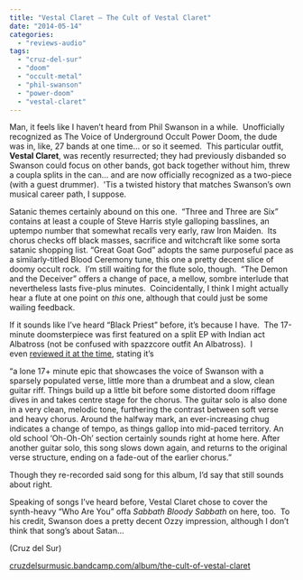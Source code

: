 ```yaml
---
title: "Vestal Claret – The Cult of Vestal Claret"
date: "2014-05-14"
categories: 
  - "reviews-audio"
tags: 
  - "cruz-del-sur"
  - "doom"
  - "occult-metal"
  - "phil-swanson"
  - "power-doom"
  - "vestal-claret"
---
```


Man, it feels like I haven’t heard from Phil Swanson in a while.  Unofficially recognized as The Voice of Underground Occult Power Doom, the dude was in, like, 27 bands at one time… or so it seemed.  This particular outfit, **Vestal Claret**, was recently resurrected; they had previously disbanded so Swanson could focus on other bands, got back together without him, threw a coupla splits in the can… and are now officially recognized as a two-piece (with a guest drummer).  'Tis a twisted history that matches Swanson’s own musical career path, I suppose.

Satanic themes certainly abound on this one.  “Three and Three are Six” contains at least a couple of Steve Harris style galloping basslines, an uptempo number that somewhat recalls very early, raw Iron Maiden.  Its chorus checks off black masses, sacrifice and witchcraft like some sorta satanic shopping list. “Great Goat God” adopts the same purposeful pace as a similarly-titled Blood Ceremony tune, this one a pretty decent slice of doomy occult rock.  I’m still waiting for the flute solo, though.  “The Demon and the Deceiver” offers a change of pace, a mellow, sombre interlude that nevertheless lasts five-plus minutes.  Coincidentally, I think I might actually hear a flute at one point on _this_ one, although that could just be some wailing feedback.

If it sounds like I’ve heard “Black Priest” before, it’s because I have.  The 17-minute doomsterpiece was first featured on a split EP with Indian act Albatross (not be confused with spazzcore outfit An Albatross).  I even [reviewed it at the time](https://hellbound.ca/2012/03/albatrossvestal-claret-split/), stating it’s

“a lone 17+ minute epic that showcases the voice of Swanson with a sparsely populated verse, little more than a drumbeat and a slow, clean guitar riff. Things build up a little bit before some distorted doom riffage dives in and takes centre stage for the chorus. The guitar solo is also done in a very clean, melodic tone, furthering the contrast between soft verse and heavy chorus. Around the halfway mark, an ever-increasing chug indicates a change of tempo, as things gallop into mid-paced territory. An old school ‘Oh-Oh-Oh’ section certainly sounds right at home here. After another guitar solo, this song slows down again, and returns to the original verse structure, ending on a fade-out of the earlier chorus.”

Though they re-recorded said song for this album, I’d say that still sounds about right.

Speaking of songs I’ve heard before, Vestal Claret chose to cover the synth-heavy “Who Are You” offa _Sabbath Bloody Sabbath_ on here, too.  To his credit, Swanson does a pretty decent Ozzy impression, although I don’t think that song’s about Satan…

(Cruz del Sur)

[cruzdelsurmusic.bandcamp.com/album/the-cult-of-vestal-claret](http://cruzdelsurmusic.bandcamp.com/album/the-cult-of-vestal-claret-2)
